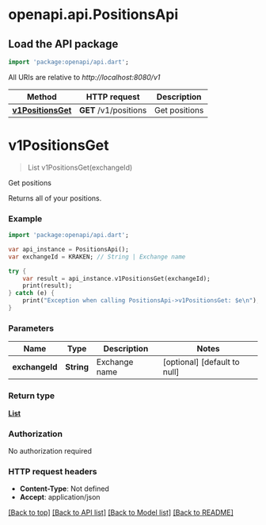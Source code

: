 # openapi.api.PositionsApi

## Load the API package
```dart
import 'package:openapi/api.dart';
```

All URIs are relative to *http://localhost:8080/v1*

Method | HTTP request | Description
------------- | ------------- | -------------
[**v1PositionsGet**](PositionsApi.md#v1PositionsGet) | **GET** /v1/positions | Get positions


# **v1PositionsGet**
> List<Position> v1PositionsGet(exchangeId)

Get positions

Returns all of your positions.

### Example 
```dart
import 'package:openapi/api.dart';

var api_instance = PositionsApi();
var exchangeId = KRAKEN; // String | Exchange name

try { 
    var result = api_instance.v1PositionsGet(exchangeId);
    print(result);
} catch (e) {
    print("Exception when calling PositionsApi->v1PositionsGet: $e\n");
}
```

### Parameters

Name | Type | Description  | Notes
------------- | ------------- | ------------- | -------------
 **exchangeId** | **String**| Exchange name | [optional] [default to null]

### Return type

[**List<Position>**](Position.md)

### Authorization

No authorization required

### HTTP request headers

 - **Content-Type**: Not defined
 - **Accept**: application/json

[[Back to top]](#) [[Back to API list]](../README.md#documentation-for-api-endpoints) [[Back to Model list]](../README.md#documentation-for-models) [[Back to README]](../README.md)


